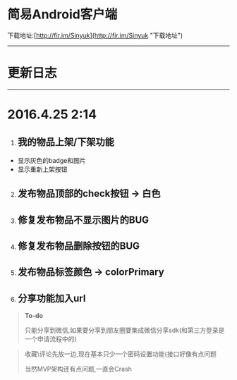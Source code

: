 # 简易Android客户端 #
下载地址:[http://fir.im/Sinyuk](http://fir.im/Sinyuk "下载地址")

----------

# 更新日志 #

----------
# 2016.4.25 2:14 #

1. ## 我的物品上架/下架功能 ##
  - 显示灰色的badge和图片
 - 显示重新上架按钮


2. ## 发布物品顶部的check按钮 -> 白色 ##

3. ## 修复发布物品不显示图片的BUG ##


4. ## 修复发布物品删除按钮的BUG ##


5. ## 发布物品标签颜色 -> colorPrimary


6. ## 分享功能加入url ##


> **To-do**
> 
> 只能分享到微信,如果要分享到朋友圈要集成微信分享sdk(和第三方登录是一个申请流程中的)

> 收藏\评论先放一边,现在基本只少一个密码设置功能(接口好像有点问题
> 
> 当然MVP架构还有点问题,一直会Crash
